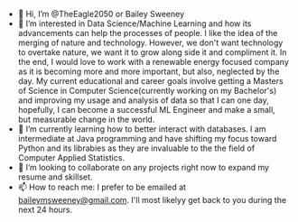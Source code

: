 - 👋 Hi, I’m @TheEagle2050 or Bailey Sweeney
- 👀 I’m interested in Data Science/Machine Learning and how its advancements can help the processes of people. I like the idea of the merging of nature and technology. However, we don't want technology to overtake nature, we want it to grow along side it and compliment it. In the end, I would love to work with a renewable energy focused company as it is becoming more and more important, but also, neglected by the day. My current educational and career goals involve getting a Masters of Science in Computer Science(currently working on my Bachelor's) and improving my usage and analysis of data so that I can one day, hopefully, I can become a successful ML Engineer and make a small, but measurable change in the world.
- 🌱 I’m currently learning how to better interact with databases. I am intermediate at Java programming and have shifting my focus toward Python and its librabies as they are invaluable to the the field of Computer Applied Statistics.
- 💞️ I’m looking to collaborate on any projects right now to expand my resume and skillset.
- 📫 How to reach me: I prefer to be emailed at baileymsweeney@gmail.com. I'll most likelyy get back to you during the next 24 hours.

<!---
TheEagle2050/TheEagle2050 is a ✨ special ✨ repository because its `README.md` (this file) appears on your GitHub profile.
You can click the Preview link to take a look at your changes.
--->
